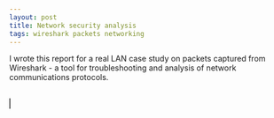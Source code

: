 ```yaml
---
layout: post
title: Network security analysis
tags: wireshark packets networking
---
```


I wrote this report for a real LAN case study on packets captured from Wireshark - a tool for troubleshooting and analysis of network communications protocols. 

<style>
object {
  border: 1px solid #555;
}
</style>

<br>
<object data="/assets/images/networksecurity2.pdf" type="application/pdf" width="1000" height="1000">

  
